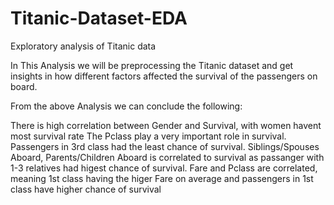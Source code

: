 # Titanic-Dataset-EDA
Exploratory analysis of Titanic data

In This Analysis we will be preprocessing the Titanic dataset and get insights in how different factors affected the survival of the passengers on board.

From the above Analysis we can conclude the following:

There is high correlation between Gender and Survival, with women havent most survival rate
The Pclass play a very important role in survival. Passengers in 3rd class had the least chance of survival.
Siblings/Spouses Aboard, Parents/Children Aboard is correlated to survival as passanger with 1-3 relatives had higest chance of survival.
Fare and Pclass are correlated, meaning 1st class having the higer Fare on average and passengers in 1st class have higher chance of survival
